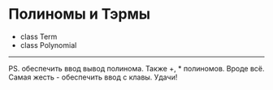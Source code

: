 # Полиномы и Тэрмы
* class Term
* class Polynomial
---
PS. обеспечить ввод вывод полинома. Также +, * полиномов. Вроде всё. </br>
Самая жесть - обеспечить ввод с клавы. Удачи!
